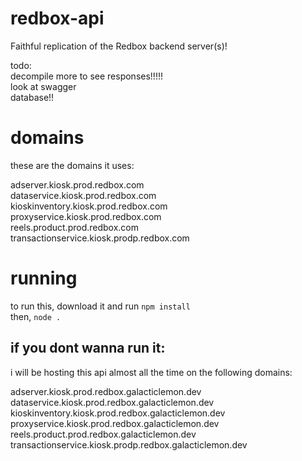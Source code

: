 # redbox-api
Faithful replication of the Redbox backend server(s)!

todo:
<br>
decompile more to see responses!!!!!
<br>
look at swagger
<br>
database!!

# domains
these are the domains it uses:

adserver.kiosk.prod.redbox.com
<br>
dataservice.kiosk.prod.redbox.com
<br>
kioskinventory.kiosk.prod.redbox.com
<br>
proxyservice.kiosk.prod.redbox.com
<br>
reels.product.prod.redbox.com
<br>
transactionservice.kiosk.prodp.redbox.com

# running
to run this, download it and run `npm install`
<br>
then, `node .`

## if you dont wanna run it:
i will be hosting this api almost all the time on the following domains:

adserver.kiosk.prod.redbox.galacticlemon.dev
<br>
dataservice.kiosk.prod.redbox.galacticlemon.dev
<br>
kioskinventory.kiosk.prod.redbox.galacticlemon.dev
<br>
proxyservice.kiosk.prod.redbox.galacticlemon.dev
<br>
reels.product.prod.redbox.galacticlemon.dev
<br>
transactionservice.kiosk.prodp.redbox.galacticlemon.dev

